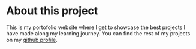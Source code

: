 # About this project

This is my portofolio website where I get to showcase the best projects I have made along my learning journey. You can find the rest of my projects on my [github profile](https://github.com/alin1k?tab=repositories).